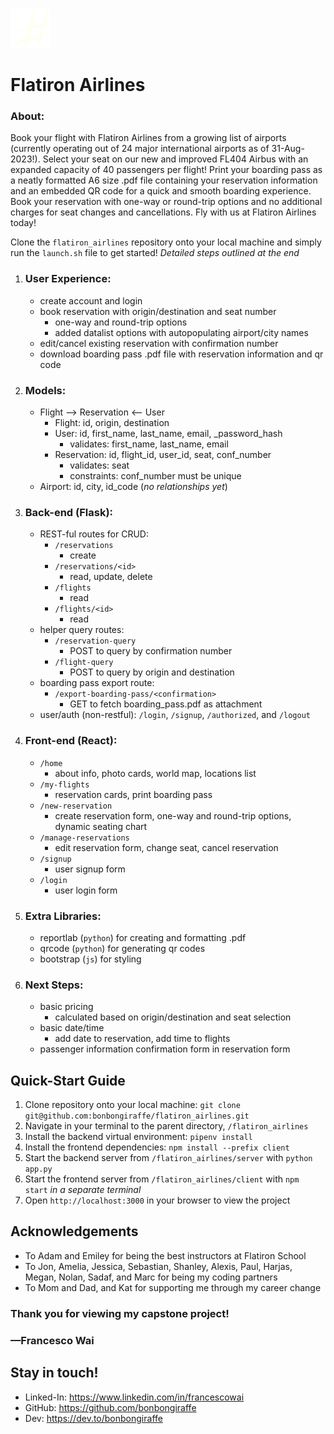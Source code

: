 ![Flatiron Airlines Logo](./client/public/flatlines-64.ico "FL-logo") 
# Flatiron Airlines
### About: 
Book your flight with Flatiron Airlines from a growing list of airports (currently operating out of 24 major international airports as of 31-Aug-2023!). Select your seat on our new and improved FL404 Airbus with an expanded capacity of 40 passengers per flight! Print your boarding pass as a neatly formatted A6 size .pdf file containing your reservation information and an embedded QR code for a quick and smooth boarding experience. Book your reservation with one-way or round-trip options and no additional charges for seat changes and cancellations. Fly with us at Flatiron Airlines today!

Clone the `flatiron_airlines` repository onto your local machine and simply run the `launch.sh` file to get started! *Detailed steps outlined at the end*

1. ### User Experience:
    - create account and login
    - book reservation with origin/destination and seat number
        - one-way and round-trip options
        - added datalist options with autopopulating airport/city names
    - edit/cancel existing reservation with confirmation number
    - download boarding pass .pdf file with reservation information and qr code
2. ### Models:
    - Flight —> Reservation <— User
        - Flight: id, origin, destination
        - User: id, first_name, last_name, email, _password_hash
            - validates: first_name, last_name, email
        - Reservation: id, flight_id, user_id, seat, conf_number
            - validates: seat
            - constraints: conf_number must be unique
    - Airport: id, city, id_code (*no relationships yet*)
3. ### Back-end (Flask):
    - REST-ful routes for CRUD:
        - `/reservations`
            - create
        - `/reservations/<id>`
            - read, update, delete
        - `/flights` 
            - read
        - `/flights/<id>` 
            - read
    - helper query routes:
        - `/reservation-query`
            - POST to query by confirmation number
        - `/flight-query`
            - POST to query by origin and destination
    - boarding pass export route:
        - `/export-boarding-pass/<confirmation>`
            - GET to fetch boarding_pass.pdf as attachment
    - user/auth (non-restful): `/login`, `/signup`, `/authorized`, and `/logout`
4. ### Front-end (React):
    - `/home`
        - about info, photo cards, world map, locations list
    - `/my-flights`
        - reservation cards, print boarding pass
    - `/new-reservation`
        - create reservation form, one-way and round-trip options, dynamic seating chart
    - `/manage-reservations`
        - edit reservation form, change seat, cancel reservation
    - `/signup`
        - user signup form
    - `/login`
        - user login form
5. ### Extra Libraries:
    - reportlab (`python`) for creating and formatting .pdf 
    - qrcode (`python`) for generating qr codes
    - bootstrap (`js`) for styling
6. ### Next Steps:
    - basic pricing
        - calculated based on origin/destination and seat selection
    - basic date/time
        - add date to reservation, add time to flights
    - passenger information confirmation form in reservation form

## Quick-Start Guide
1. Clone repository onto your local machine: `git clone git@github.com:bonbongiraffe/flatiron_airlines.git`
2. Navigate in your terminal to the parent directory, `/flatiron_airlines`
3. Install the backend virtual environment: `pipenv install`
4. Install the frontend dependencies: `npm install --prefix client`
5. Start the backend server from `/flatiron_airlines/server` with `python app.py`
6. Start the frontend server from `/flatiron_airlines/client` with `npm start` *in a separate terminal*
7. Open `http://localhost:3000` in your browser to view the project

## Acknowledgements
- To Adam and Emiley for being the best instructors at Flatiron School
- To Jon, Amelia, Jessica, Sebastian, Shanley, Alexis, Paul, Harjas, Megan, Nolan, Sadaf, and Marc for being my coding partners
- To Mom and Dad, and Kat for supporting me through my career change
### Thank you for viewing my capstone project!
### —Francesco Wai
## Stay in touch!
- Linked-In: https://www.linkedin.com/in/francescowai 
- GitHub: https://github.com/bonbongiraffe
- Dev: https://dev.to/bonbongiraffe